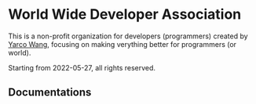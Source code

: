 # World Wide Developer Association

This is a non-profit organization for developers (programmers) created by [Yarco Wang](http://www.bbish.net/), focusing on making verything better for programmers (or world).

Starting from 2022-05-27, all rights reserved.

## Documentations


<!--

**Here are some ideas to get you started:**

🙋‍♀️ A short introduction - what is your organization all about?
🌈 Contribution guidelines - how can the community get involved?
👩‍💻 Useful resources - where can the community find your docs? Is there anything else the community should know?
🍿 Fun facts - what does your team eat for breakfast?
🧙 Remember, you can do mighty things with the power of [Markdown](https://docs.github.com/github/writing-on-github/getting-started-with-writing-and-formatting-on-github/basic-writing-and-formatting-syntax)
-->

